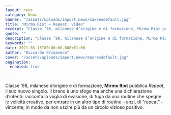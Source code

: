 ```yaml
---
layout: news
category: News
banner: "/assets/uploads/import.news/maxresdefault.jpg"
title: "Mirmo Riot – Repeat: video"
excerpt: "Classe ’98, milanese d’origine e di formazione, Mirmo Riot pubblica Repeat, il suo nuovo singolo. Il brano è uno sfogo ma anche una dichiarazione d’intenti: racconta la voglia di evasione, di fuga da una routine che spegne le velleità creative, per entrare in un altro tipo di routine – anzi, di “repeat” – vincente, in [&hellip"
quote: ""
description: "Classe ’98, milanese d’origine e di formazione, Mirmo Riot pubblica Repeat, il suo nuovo singolo. Il brano è uno sfogo ma anche una dichiarazione d’intenti: racconta la voglia di evasione, di fuga da una routine che spegne le velleità creative, per entrare in un altro tipo di routine – anzi, di “repeat” – vincente, in [&hellip"
keywords: ""
date: 2021-03-15T00:00:00.000+01:00
author: "Riccardo Primavera"
cover: "/assets/uploads/import.news/maxresdefault.jpg"
pagination:
  enabled: true

---
```


Classe ’98, milanese d’origine e di formazione, **Mirmo Riot** pubblica _Repeat_, il suo nuovo singolo. Il brano è uno sfogo ma anche una dichiarazione d’intenti: racconta la voglia di evasione, di fuga da una routine che spegne le velleità creative, per entrare in un altro tipo di routine – anzi, di “repeat” – vincente, in modo da non uscire più da un circolo vizioso positivo.